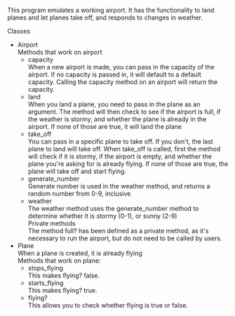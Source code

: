 This program emulates a working airport. It has the functionality to land planes and let planes take off, and responds to changes in weather.

Classes<br/>
  - Airport<br/>
   Methods that work on airport<br/>
    - capacity<br/>
      When a new airport is made, you can pass in the capacity of the airport.
      If no capacity is passed in, it will default to a default capacity. Calling the capacity method on an airport will return the capacity.<br/>
    - land<br/>
      When you land a plane, you need to pass in the plane as an argument.
      The method will then check to see if the airport is full, if the weather is stormy, and whether the plane is already in the airport.
      If none of those are true, it will land the plane<br/>
    - take_off<br/>
      You can pass in a specific plane to take off. If you don't, the last plane to land will take off. 
      When take_off is called, first the method will check if it is stormy, if the airport is empty, and whether the plane you're asking for is already flying.
      If none of those are true, the plane will take off and start flying.<br/>
     - generate_number<br/>
      Generate number is used in the weather method, and returns a random number from 0-9, inclusive<br/>
     - weather<br/>
      The weather method uses the generate_number method to determine whether it is stormy (0-1), or sunny (2-9)<br/>
   Private methods<br/>
      The method full? has been defined as a private method, as it's necessary to run the airport, but do not need to be called by users.<br/>
  - Plane<br/>
    When a plane is created, it is already flying<br/>
    Methods that work on plane:<br/>
      - stops_flying<br/>
        This makes flying? false.<br/>
      - starts_flying<br/>
        This makes flying? true.<br/>
      - flying?<br/>
        This allows you to check whether flying is true or false.<br/>
    
      